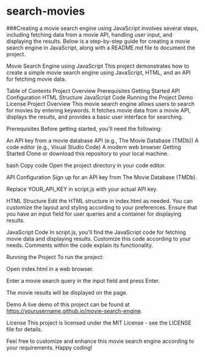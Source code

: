 # search-movies

###Creating a movie search engine using JavaScript involves several steps, including fetching data from a movie API, handling user input, and displaying the results. Below is a step-by-step guide for creating a movie search engine in JavaScript, along with a README.md file to document the project.

Movie Search Engine using JavaScript
This project demonstrates how to create a simple movie search engine using JavaScript, HTML, and an API for fetching movie data.

Table of Contents
Project Overview
Prerequisites
Getting Started
API Configuration
HTML Structure
JavaScript Code
Running the Project
Demo
License
Project Overview
This movie search engine allows users to search for movies by entering keywords. It fetches movie data from a movie API, displays the results, and provides a basic user interface for searching.

Prerequisites
Before getting started, you'll need the following:

An API key from a movie database API (e.g., The Movie Database (TMDb))
A code editor (e.g., Visual Studio Code)
A modern web browser
Getting Started
Clone or download this repository to your local machine.

bash
Copy code
Open the project directory in your code editor.

API Configuration
Sign up for an API key from The Movie Database (TMDb).

Replace YOUR_API_KEY in script.js with your actual API key.

HTML Structure
Edit the HTML structure in index.html as needed. You can customize the layout and styling according to your preferences. Ensure that you have an input field for user queries and a container for displaying results.

JavaScript Code
In script.js, you'll find the JavaScript code for fetching movie data and displaying results. Customize this code according to your needs. Comments within the code explain its functionality.

Running the Project
To run the project:

Open index.html in a web browser.

Enter a movie search query in the input field and press Enter.

The movie results will be displayed on the page.

Demo
A live demo of this project can be found at https://yourusername.github.io/movie-search-engine.

License
This project is licensed under the MIT License - see the LICENSE file for details.

Feel free to customize and enhance this movie search engine according to your requirements. Happy coding!





